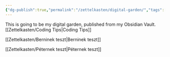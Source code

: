 ```yaml
---
{"dg-publish":true,"permalink":"/zettelkasten/digital-garden/","tags":["gardenEntry"],"created":"2024-11-29T17:22:57.587+01:00","updated":"2024-12-02T13:36:11.973+01:00"}
---
```


This is going to be my digital garden, published from my Obsidian Vault.
[[Zettelkasten/Coding Tips\|Coding Tips]]

[[Zettelkasten/Berninek teszt\|Berninek teszt]]

[[Zettelkasten/Péternek teszt\|Péternek teszt]]